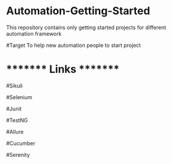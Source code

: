 # Automation-Getting-Started
This repository contains only getting started projects for different automation framework

#Target 
To help new automation people to start project 

# ******* Links ******* 

#Sikuli

#Selenium 

#Junit

#TestNG

#Allure

#Cucumber

#Serenity

